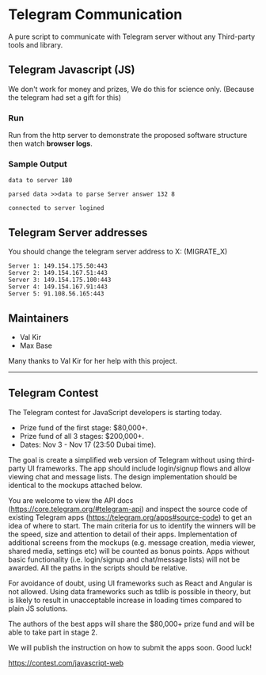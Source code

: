 # Telegram Communication

A pure script to communicate with Telegram server without any Third-party tools and library.

## Telegram Javascript (JS)

We don't work for money and prizes, We do this for science only. (Because the telegram had set a gift for this)

### Run

Run from the http server to demonstrate the proposed software structure then watch **browser logs**.

### Sample Output
  
```
data to server 180

parsed data >>data to parse Server answer 132 8

connected to server logined
```

## Telegram Server addresses

You should change the telegram server address to X: (MIGRATE_X)

    Server 1: 149.154.175.50:443
    Server 2: 149.154.167.51:443
    Server 3: 149.154.175.100:443
    Server 4: 149.154.167.91:443
    Server 5: 91.108.56.165:443

## Maintainers

- Val Kir
- Max Base

Many thanks to Val Kir for her help with this project.

----------

## Telegram Contest

The Telegram contest for JavaScript developers is starting today. 

- Prize fund of the first stage: $80,000+.
- Prize fund of all 3 stages:  $200,000+.  
- Dates: Nov 3 - Nov 17 (23:50 Dubai time).

The goal is create a simplified web version of Telegram without using third-party UI frameworks. The app should include login/signup flows and allow viewing chat and message lists. The design implementation should be identical to the mockups attached below.

You are welcome to view the API docs (https://core.telegram.org/#telegram-api) and inspect the source code of existing Telegram apps (https://telegram.org/apps#source-code) to get an idea of where to start. The main criteria for us to identify the winners will be the speed, size and attention to detail of their apps. Implementation of additional screens from the mockups (e.g. message creation, media viewer, shared media, settings etc) will be counted as bonus points. Apps without basic functionality (i.e. login/signup and chat/message lists) will not be awarded. All the paths in the scripts should be relative. 

For avoidance of doubt, using UI frameworks such as React and Angular is not allowed. Using data frameworks such as tdlib is possible in theory, but is likely to result in unacceptable increase in loading times compared to plain JS solutions.

The authors of the best apps will share the $80,000+ prize fund and will be able to take part in stage 2.  

We will publish the instruction on how to submit the apps soon. Good luck!

https://contest.com/javascript-web
